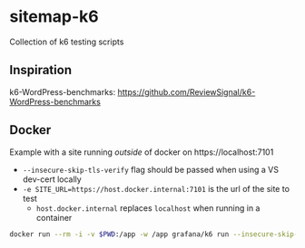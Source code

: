 # sitemap-k6
Collection of k6 testing scripts

## Inspiration
k6-WordPress-benchmarks: https://github.com/ReviewSignal/k6-WordPress-benchmarks

## Docker
Example with a site running *outside* of docker on https://localhost:7101

* `--insecure-skip-tls-verify` flag should be passed when using a VS dev-cert locally
* `-e SITE_URL=https://host.docker.internal:7101` is the url of the site to test
    * `host.docker.internal` replaces `localhost` when running in a container

```bash
docker run --rm -i -v $PWD:/app -w /app grafana/k6 run --insecure-skip-tls-verify ./sitemap-k6.js -e SITE_URL=https://host.docker.internal:7101 -e K6_WEB_DASHBOARD_EXPORT=html-report.html -e K6_WEB_DASHBOARD=true
```